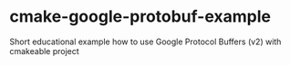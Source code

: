 # cmake-google-protobuf-example

Short educational example how to use Google Protocol Buffers (v2) with cmakeable project

